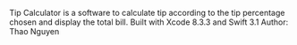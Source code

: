 Tip Calculator is a software to calculate tip according to the tip percentage chosen and display the total bill.
Built with Xcode 8.3.3 and Swift 3.1
Author: Thao Nguyen
